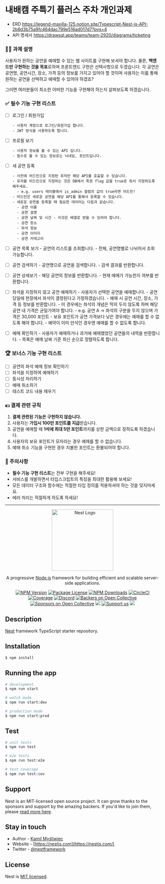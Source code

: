 # 내배캠 주특기 플러스 주차 개인과제

- ERD https://legend-maxilla-125.notion.site/Typescript-Nest-js-API-2b8d3b75a9fc464dac799e516ad017d7?pvs=4 
- API 명세서 https://drawsql.app/teams/team-2920/diagrams/ticketing

### **👨‍⚕️** 과제 설명

사용자가 원하는 공연을 예매할 수 있는 웹 사이트를 구현해 보셔야 합니다. 물론, **백엔드만 구현하는 것을 목표**로하며 프론트엔드 구현은 선택사항으로 두겠습니다. 각 공연은 공연명, 공연시간, 장소, 가격 등의 정보를 가지고 있어야 할 것이며 사용자는 이를 통해 원하는 공연을 선택하고 예매할 수 있어야 하겠죠?

그러면 여러분들이 최소한 어떠한 기능을 구현해야 하는지 살펴보도록 하겠습니다.

### **✅ 필수** 기능 구현 리스트

- [ ]  로그인 / 회원가입
      
       - 사용자 계정으로 로그인/회원가입 합니다.
       - JWT 방식을 사용하도록 합니다.
- [ ]  프로필 보기

       - 사용자 정보를 볼 수 있는 API 입니다.
       - 필수로 볼 수 있는 정보로는 닉네임, 포인트입니다.
- [ ]  새 공연 등록

       - 사전에 어드민으로 지정된 유저만 해당 API를 호출할 수 있습니다.
       - 유저를 어드민으로 지정하는 것은 DB에서 특정 flag 값을 true로 줘서 지정하도록 해주세요.
         - e.g. users 테이블에서 is_admin 컬럼의 값이 true라면 어드민!
       - 어드민은 새로운 공연을 해당 API를 통해서 등록할 수 있습니다.
       - 새로운 공연을 등록할 때 필요한 데이터는 다음과 같습니다.
         - 공연 이름
         - 공연 설명
         - 공연 날짜 및 시간 - 이것은 배열로 받을 수 있어야 합니다.
         - 공연 장소
         - 좌석 정보
         - 공연 이미지
         - 공연 카테고리
- [ ]  공연 목록 보기
       - 공연의 리스트를 조회합니다.
       - 전체, 공연명별로 나뉘어서 조회 가능합니다.
- [ ]  공연 검색하기
       - 공연명으로 공연을 검색합니다.
       - 검색 결과를 반환합니다.
- [ ]  공연 상세보기
       - 해당 공연의 정보를 반환합니다.
       - 현재 예매가 가능한지 여부를 반환합니다.
- [ ]  좌석을 지정하지 않고 공연 예매하기
       - 사용자가 선택한 공연을 예매합니다.
         - 공연 당일에 현장에서 좌석이 결정된다고 가정하겠습니다.
       - 예매 시 공연 시간, 장소, 가격 등 정보를 반환합니다.
       - 이 경우에는 좌석의 개념은 딱히 두지 않도록 하며 해당 공연 내 가격은 균일가여야 합니다.
         - e.g. 공연 A → 좌석의 구분을 두지 않으며 가격은 30,000 포인트
       - 보유 포인트가 공연 가격보다 낮은 경우에는 예매를 할 수 없도록 해야 합니다.
       - 예약이 이미 만석인 경우엔 예매를 할 수 없도록 합니다.
- [ ]  예매 확인하기
       - 사용자가 예매하거나 과거에 예매했었던 공연들의 내역을 반환합니다.
       - 목록은 예매 날짜 기준 최신 순으로 정렬하도록 합니다.

### **🏆** 보너스 기능 구현 리스트

- [ ]  공연의 좌석 예매 정보 확인하기
- [ ]  좌석을 지정하여 예매하기
- [ ]  동시성 처리하기
- [ ]  예매 취소하기
- [ ]  테스트 코드 내용 채우기

### **💵** 결제 관련 규칙

1. **결제 관련된 기능은 구현하지 않습니다.**
2. 사용자는 **가입시 100만 포인트를 지급**받습니다. 
3. 공연을 예매할 때 **1석에 최대 5만 포인트**까지를 상한 금액으로 정하도록 하겠습니다.
4. 사용자의 보유 포인트가 모자라는 경우 예매를 할 수 없습니다.
5. 예매 취소 기능을 구현한 경우 지불한 포인트는 환불되어야 합니다.

### **🚨** 주의사항

- **필수 기능 구현 리스트**는 전부 구현을 해주세요!
- 서비스를 개발하면서 타입스크립트의 특징을 최대한 활용해 보세요!
- 모든 데이터 구조와 함수에는 적절한 타입 정의를 적용하셔야 하는 것을 잊지마세요.
- 에러 처리는 적절하게 하도록 하세요!

---

<p align="center">
  <a href="http://nestjs.com/" target="blank"><img src="https://nestjs.com/img/logo-small.svg" width="200" alt="Nest Logo" /></a>
</p>

[circleci-image]: https://img.shields.io/circleci/build/github/nestjs/nest/master?token=abc123def456
[circleci-url]: https://circleci.com/gh/nestjs/nest

  <p align="center">A progressive <a href="http://nodejs.org" target="_blank">Node.js</a> framework for building efficient and scalable server-side applications.</p>
    <p align="center">
<a href="https://www.npmjs.com/~nestjscore" target="_blank"><img src="https://img.shields.io/npm/v/@nestjs/core.svg" alt="NPM Version" /></a>
<a href="https://www.npmjs.com/~nestjscore" target="_blank"><img src="https://img.shields.io/npm/l/@nestjs/core.svg" alt="Package License" /></a>
<a href="https://www.npmjs.com/~nestjscore" target="_blank"><img src="https://img.shields.io/npm/dm/@nestjs/common.svg" alt="NPM Downloads" /></a>
<a href="https://circleci.com/gh/nestjs/nest" target="_blank"><img src="https://img.shields.io/circleci/build/github/nestjs/nest/master" alt="CircleCI" /></a>
<a href="https://coveralls.io/github/nestjs/nest?branch=master" target="_blank"><img src="https://coveralls.io/repos/github/nestjs/nest/badge.svg?branch=master#9" alt="Coverage" /></a>
<a href="https://discord.gg/G7Qnnhy" target="_blank"><img src="https://img.shields.io/badge/discord-online-brightgreen.svg" alt="Discord"/></a>
<a href="https://opencollective.com/nest#backer" target="_blank"><img src="https://opencollective.com/nest/backers/badge.svg" alt="Backers on Open Collective" /></a>
<a href="https://opencollective.com/nest#sponsor" target="_blank"><img src="https://opencollective.com/nest/sponsors/badge.svg" alt="Sponsors on Open Collective" /></a>
  <a href="https://paypal.me/kamilmysliwiec" target="_blank"><img src="https://img.shields.io/badge/Donate-PayPal-ff3f59.svg"/></a>
    <a href="https://opencollective.com/nest#sponsor"  target="_blank"><img src="https://img.shields.io/badge/Support%20us-Open%20Collective-41B883.svg" alt="Support us"></a>
  <a href="https://twitter.com/nestframework" target="_blank"><img src="https://img.shields.io/twitter/follow/nestframework.svg?style=social&label=Follow"></a>
</p>
  <!--[![Backers on Open Collective](https://opencollective.com/nest/backers/badge.svg)](https://opencollective.com/nest#backer)
  [![Sponsors on Open Collective](https://opencollective.com/nest/sponsors/badge.svg)](https://opencollective.com/nest#sponsor)-->

## Description

[Nest](https://github.com/nestjs/nest) framework TypeScript starter repository.

## Installation

```bash
$ npm install
```

## Running the app

```bash
# development
$ npm run start

# watch mode
$ npm run start:dev

# production mode
$ npm run start:prod
```

## Test

```bash
# unit tests
$ npm run test

# e2e tests
$ npm run test:e2e

# test coverage
$ npm run test:cov
```

## Support

Nest is an MIT-licensed open source project. It can grow thanks to the sponsors and support by the amazing backers. If you'd like to join them, please [read more here](https://docs.nestjs.com/support).

## Stay in touch

- Author - [Kamil Myśliwiec](https://kamilmysliwiec.com)
- Website - [https://nestjs.com](https://nestjs.com/)
- Twitter - [@nestframework](https://twitter.com/nestframework)

## License

Nest is [MIT licensed](LICENSE).
